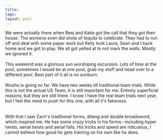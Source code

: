 ```yaml
---
title: 
tags: 
layout: post
---
```

We were actually there when Beej and Katie got the call that they got their house.  The womens even did shots of tequila to celebrate.   They had to run off and deal with some paper work but Kelly took Laura, Sean and I back home and we got to play.  We all got yelled at to not mark the walls.  Mostly we ignored it.<br /><br />This weekend was a glorious sun worshiping excursion.  Lots of time at the pool, sometimes I would be at one pool, grab my stuff and head over to a different pool.  Best part of it all is no sunburn. <br /><br />Wushu is going so far.  We have two weeks till traditional team trials.  While this is not the actual US Team, it is still important for me.  Entirely superficial reasons, but they are still there.  I know I have the real team trials next year, but I feel the need to push for this one, with all it's fakeness.  <br /><br />With that I saw Zach's traditional forms, ditang and double broadsword, which inspired me.  He has some crazy tricks in his forms--including hyper twists, aerial twists and aerial falls. His tricks and speed are ridiculous, I cannot believe how good he gets training on his own like he does.  
